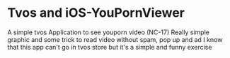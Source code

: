 # Tvos and iOS-YouPornViewer
A simple tvos Application to see youporn video (NC-17)
Really simple graphic and some trick to read video without spam, pop up and ad
I know that this app can't go in tvos store but it's a simple and funny exercise
